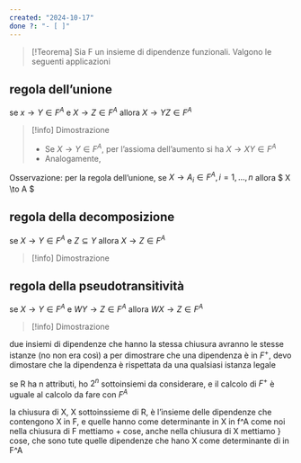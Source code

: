 ```yaml
---
created: "2024-10-17"
done ?: "- [ ]"
---
```


>[!Teorema]
Sia F un insieme di dipendenze funzionali. Valgono le seguenti applicazioni

## regola dell’unione
se $x \to Y \in F^A$ e $X \to Z \in F^A$ allora $X \to YZ \in F^A$
>[!info] Dimostrazione
>- Se $X \to Y \in F^A$, per l’assioma dell’aumento si ha $X \to XY \in F^A$
>- Analogamente, 

Osservazione: per la regola dell’unione, se $X \to A_{i} \in F^A, i=1,\dots,n$ allora $ X \to A $
## regola della decomposizione
se $X \to Y \in F^A$ e $Z \subseteq Y$ allora $X \to Z \in F^A$
>[!info] Dimostrazione
## regola della pseudotransitività
se $X \to Y \in F^A$ e $WY \to Z \in F^A$ allora $WX \to Z \in F^A$
>[!info] Dimostrazione

due insiemi di dipendenze che hanno la stessa chiusura avranno le stesse istanze (no non era così) a
per dimostrare che una dipendenza è in $F^+$, devo dimostare che la dipendenza è rispettata da una qualsiasi istanza legale

se R ha n attributi, ho $2^n$ sottoinsiemi da considerare, e il calcolo di $F^+$ è uguale al calcolo da fare con $F^A$

la chiusura di X, X sottoinssieme di R, è l’insieme delle dipendenze che contengono X in F, e quelle hanno come determinante in X in f^A
come noi nella chiusura di F mettiamo + cose, anche nella chiusura di X mettiamo } cose, che sono tute quelle dipendenze che hano X come determinante di in F^A